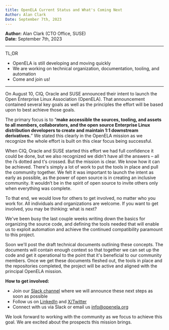 ```yaml
---
title: OpenELA Current Status and What's Coming Next
Author: Alan Clark
Date: September 7th, 2023
---
```

__Author:__ Alan Clark (CTO Office, SUSE) \
__Date:__ September 7th, 2023

----
TL;DR
* OpenELA is still developing and moving quickly
* We are working on technical organization, documentation, tooling, and automation
* Come and join us!
----

On August 10, CIQ, Oracle and SUSE announced their intent to launch the Open Enterprise Linux Association (OpenELA). That announcement contained several key goals as well as the
principles the effort will be based upon to best achieve those goals.

The primary focus is to “__make accessible the sources, tooling, and assets to all members, collaborators, and the open source Enterprise Linux distribution developers to create
and maintain 1:1 downstream derivatives.__” We stated this clearly in the OpenELA mission as we recognize the whole effort is built on this clear focus being successful.

When CIQ, Oracle and SUSE started this effort we had full confidence it could be done, but we also recognized we didn't have all the answers – all the i’s dotted and t's crossed. But the
mission is clear. We know how it can be achieved. There's simply a lot of work to put the tools in place and pull the community together. We felt it was important to launch the intent as early as possible, as the power of open source is in creating an inclusive community. It wouldn’t be in the spirit of open source to invite others only when everything was complete.

To that end, we would love for others to get involved, no matter who you work for. All individuals and organizations are welcome. If you want to get involved, you may be thinking: what is next?

We've been busy the last couple weeks writing down the basics for organizing the source code, and defining the tools needed that will enable us to exploit automation and achieve the
continued compatibility paramount to this project.

Soon we'll post the draft technical documents outlining these concepts. The documents will contain enough context so that together we can set up the code and get it operational to the
point that it's beneficial to our community members. Once we get these documents fleshed out, the tools in place and the repositories completed, the project will be active and aligned with the principal OpenELA mission.

__How to get involved:__

* Join our [Slack channel](/join) where we will announce these next steps as soon as possible
* Follow us on [LinkedIn](https://www.linkedin.com/company/openela/) and [X/Twitter](https://twitter.com/OpenELAorg)
* Connect with us via Slack or email us [info@openela.org](mailto:info@openela.org)

We look forward to working with the community as we focus to achieve this goal. We are excited about the prospects this mission brings.